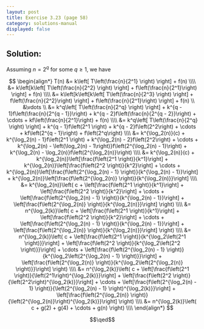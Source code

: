 ```yaml
---
layout: post
title: Exercise 3.23 (page 58)
category: solutions-manual
displayed: false
---
```


## Solution:

Assuming $n = 2^q$ for some $q \geq 1$, we have

$$
    \begin{align*}
        T(n) &= k\left[ T\left(\frac{n}{2^1} \right) \right] + f(n) \\\\
        &= k\left[k\left[ T\left(\frac{n}{2^2} \right) \right] + f\left(\frac{n}{2^1}\right) \right] + f(n) \\\\
        &= k\left[k\left[k\left[ T\left(\frac{n}{2^3} \right) \right] + f\left(\frac{n}{2^2}\right) \right] + f\left(\frac{n}{2^1}\right)  \right] + f(n) \\
        &\vdots \\
        &= k^q\left[ T\left(\frac{n}{2^q} \right) \right] + k^{q - 1}f\left(\frac{n}{2^{q - 1}}\right) + k^{q - 2}f\left(\frac{n}{2^{q - 2}}\right) + \cdots + kf\left(\frac{n}{2^1}\right) + f(n) \\\\
        &= k^q\left[ T\left(\frac{n}{2^q} \right) \right] + k^{q - 1}f\left(2^1 \right) + k^{q - 2}f\left(2^2\right) + \cdots + kf\left(2^{q - 1}\right) + f\left(2^q\right) \\\\
        &= k^{\log_2(n)}(c) + k^{\log_2(n) - 1}f\left(2^1 \right) + k^{\log_2(n) - 2}f\left(2^2\right) + \cdots + k^{\log_2(n) - \left(\log_2(n) - 1\right)}f\left(2^{\log_2(n) - 1}\right) + k^{\log_2(n) - \log_2(n)}f\left(2^{\log_2(n)}\right) \\\\
        &= k^{\log_2(n)}(c) + k^{\log_2(n)}\left[\frac{f\left(2^1 \right)}{k^1}\right] + k^{\log_2(n)}\left[\frac{f\left(2^2 \right)}{k^2}\right] + \cdots + k^{\log_2(n)}\left[\frac{f\left(2^{\log_2(n) - 1} \right)}{k^{\log_2(n) - 1}}\right] + k^{\log_2(n)}\left[\frac{f\left(2^{\log_2(n)} \right)}{k^{\log_2(n)}}\right] \\\\
        &= k^{\log_2(n)}\left( c + \left[\frac{f\left(2^1 \right)}{k^1}\right] + \left[\frac{f\left(2^2 \right)}{k^2}\right] + \cdots + \left[\frac{f\left(2^{\log_2(n) - 1} \right)}{k^{\log_2(n) - 1}}\right] + \left[\frac{f\left(2^{\log_2(n)} \right)}{k^{\log_2(n)}}\right] \right) \\\\
        &= n^{\log_2(k)}\left( c + \left[\frac{f\left(2^1 \right)}{k^1}\right] + \left[\frac{f\left(2^2 \right)}{k^2}\right] + \cdots + \left[\frac{f\left(2^{\log_2(n) - 1} \right)}{k^{\log_2(n) - 1}}\right] + \left[\frac{f\left(2^{\log_2(n)} \right)}{k^{\log_2(n)}}\right] \right) \\\\
        &= n^{\log_2(k)}\left( c + \left[\frac{f\left(2^1 \right)}{k^{\log_2\left(2^1 \right)}}\right] + \left[\frac{f\left(2^2 \right)}{k^{\log_2\left(2^2 \right)}}\right] + \cdots + \left[\frac{f\left(2^{\log_2(n) - 1} \right)}{k^{\log_2\left(2^{\log_2(n) - 1} \right)}}\right] + \left[\frac{f\left(2^{\log_2(n)} \right)}{k^{\log_2\left(2^{\log_2(n)} \right)}}\right] \right) \\\\
        &= n^{\log_2(k)}\left( c + \left[\frac{f\left(2^1 \right)}{\left(2^1\right)^{\log_2(k)}}\right] + \left[\frac{f\left(2^2 \right)}{\left(2^2\right)^{\log_2(k)}}\right] + \cdots + \left[\frac{f\left(2^{\log_2(n) - 1} \right)}{\left(2^{\log_2(n) - 1} \right)^{\log_2(k)}}\right] + \left[\frac{f\left(2^{\log_2(n)} \right)}{\left(2^{\log_2(n)}\right)^{\log_2(k)}}\right] \right) \\\\
        &= n^{\log_2(k)}\left( c + g(2) + g(4) + \cdots + g(n) \right) \\\\
    \end{align*}
$$

$$\qed$$
